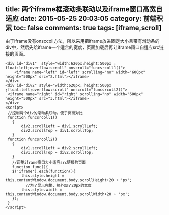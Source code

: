 title: 两个iframe框滚动条联动以及iframe窗口高宽自适应
date: 2015-05-25 20:03:05
category: 前端积累
toc: false
comments: true
tags: [iframe,scroll]
---

由于iframe没有onsccoll方法，所以采用把iframe放进固定大小且带有滑动条的div中，然后先给iframe一个适合的宽度，页面加载后再让iframe窗口自适应src链接的页面。
<!-- more -->

   ```
   <div id="div1"  style="width:620px;height:500px ; float:left;overflow:scroll" onscroll="funcsrcoll1()">
   	   <iframe name="left" id="left" scrolling="no" width="600px" height="500px" src="2.html"></iframe>
   </div>
   <div id="div2" style="width:620px; height:500px ;float:left;overflow:scroll" onscroll="funcsrcoll2()">
   	<iframe name="right" id="right" scrolling="no" width="600px" height="500px" src="3.html"></iframe>
   </div>
   <script>
   	//控制两个div的滚动条联动，便于页面对比
   	function funcsrcoll1()
   	  {
   	      div2.scrollLeft = div1.scrollLeft;
   	      div2.scrollTop = div1.scrollTop;
   	  }
   	function funcsrcoll2()
   	  {
   	      div1.scrollLeft = div2.scrollLeft;
   	      div1.scrollTop = div2.scrollTop;
   	  }
   	  //调整iframe窗口大小适应src链接的页面
   	  function func(){
   	  $('iframe').each(function(){
   	      this.style.height = this.contentWindow.document.body.scrollHeight+20 + 'px';
   	        //为了显示完整，额外加了20px的宽度
   	      this.style.width = this.contentWindow.document.body.scrollWidth+20 + 'px';
   	  });    
   	}
   </script>
   ```
